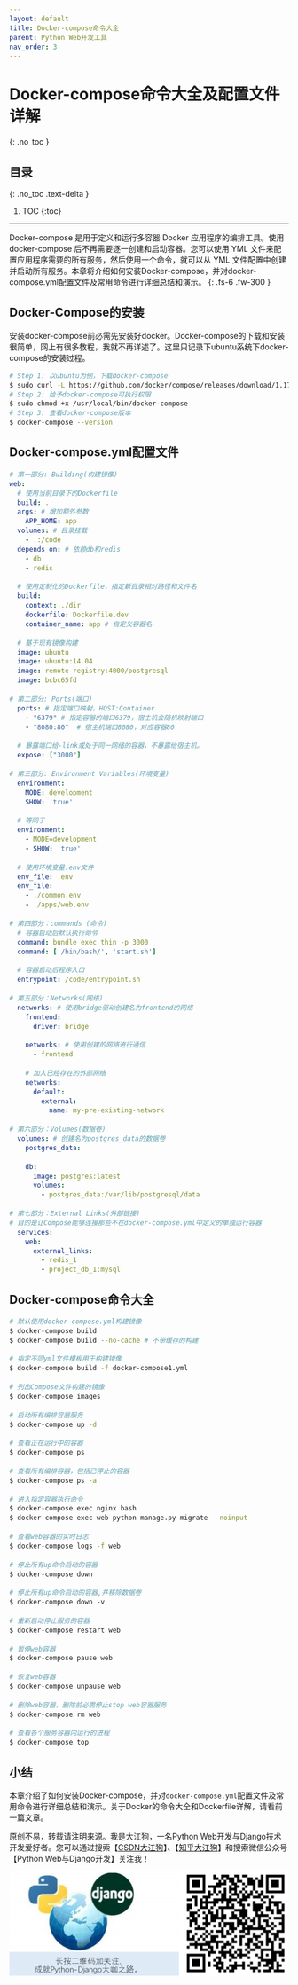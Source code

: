 ```yaml
---
layout: default
title: Docker-compose命令大全
parent: Python Web开发工具
nav_order: 3
---
```


# Docker-compose命令大全及配置文件详解
{: .no_toc }

## 目录
{: .no_toc .text-delta }

1. TOC
{:toc}

---
Docker-compose 是用于定义和运行多容器 Docker 应用程序的编排工具。使用 docker-compose 后不再需要逐一创建和启动容器。您可以使用 YML 文件来配置应用程序需要的所有服务，然后使用一个命令，就可以从 YML 文件配置中创建并启动所有服务。本章将介绍如何安装Docker-compose，并对docker-compose.yml配置文件及常用命令进行详细总结和演示。
{: .fs-6 .fw-300 }

## Docker-Compose的安装

安装docker-compose前必需先安装好docker。Docker-compose的下载和安装很简单，网上有很多教程，我就不再详述了。这里只记录下ubuntu系统下docker-compose的安装过程。

```bash
# Step 1: 以ubuntu为例，下载docker-compose
$ sudo curl -L https://github.com/docker/compose/releases/download/1.17.0/docker-compose-`uname -s`-`uname -m` -o /usr/local/bin/docker-compose
# Step 2: 给予docker-compose可执行权限
$ sudo chmod +x /usr/local/bin/docker-compose
# Step 3: 查看docker-compose版本
$ docker-compose --version
```

## Docker-compose.yml配置文件

```yml
# 第一部分: Building(构建镜像)
web:
  # 使用当前目录下的Dockerfile
  build: .
  args: # 增加额外参数
    APP_HOME: app
  volumes: # 目录挂载
    - .:/code
  depends_on: # 依赖db和redis
    - db
    - redis
    
  # 使用定制化的Dockerfile，指定新目录相对路径和文件名
  build:
    context: ./dir 
    dockerfile: Dockerfile.dev
    container_name: app # 自定义容器名
    
  # 基于现有镜像构建
  image: ubuntu
  image: ubuntu:14.04
  image: remote-registry:4000/postgresql
  image: bcbc65fd
  
# 第二部分: Ports(端口)
  ports: # 指定端口映射，HOST:Container
    - "6379" # 指定容器的端口6379，宿主机会随机映射端口
    - "8080:80"  # 宿主机端口8080，对应容器80

  # 暴露端口给-link或处于同一网络的容器，不暴露给宿主机。
  expose: ["3000"]
  
# 第三部分: Environment Variables(环境变量)
  environment:
    MODE: development
    SHOW: 'true'
    
  # 等同于
  environment:
    - MODE=development
    - SHOW: 'true'
  
  # 使用环境变量.env文件
  env_file: .env
  env_file:
    - ./common.env
    - ./apps/web.env

# 第四部分：commands (命令)
  # 容器启动后默认执行命令
  command: bundle exec thin -p 3000
  command: ['/bin/bash/', 'start.sh']
 
  # 容器启动后程序入口
  entrypoint: /code/entrypoint.sh
  
# 第五部分：Networks(网络)
  networks: # 使用bridge驱动创建名为frontend的网络
    frontend:
      driver: bridge
    
    networks: # 使用创建的网络进行通信
      - frontend
      
    # 加入已经存在的外部网络
    networks: 
      default:
        external:
          name: my-pre-existing-network

# 第六部分：Volumes(数据卷)
  volumes: # 创建名为postgres_data的数据卷
    postgres_data:
    
    db:
      image: postgres:latest
      volumes:
        - postgres_data:/var/lib/postgresql/data
      
# 第七部分：External Links(外部链接)
# 目的是让Compose能够连接那些不在docker-compose.yml中定义的单独运行容器
  services:
    web:
      external_links:
        - redis_1
        - project_db_1:mysql
```

## Docker-compose命令大全

```bash
# 默认使用docker-compose.yml构建镜像
$ docker-compose build
$ docker-compose build --no-cache # 不带缓存的构建

# 指定不同yml文件模板用于构建镜像
$ docker-compose build -f docker-compose1.yml

# 列出Compose文件构建的镜像
$ docker-compose images                          

# 启动所有编排容器服务
$ docker-compose up -d

# 查看正在运行中的容器
$ docker-compose ps 

# 查看所有编排容器，包括已停止的容器
$ docker-compose ps -a

# 进入指定容器执行命令
$ docker-compose exec nginx bash 
$ docker-compose exec web python manage.py migrate --noinput

# 查看web容器的实时日志
$ docker-compose logs -f web

# 停止所有up命令启动的容器
$ docker-compose down 

# 停止所有up命令启动的容器,并移除数据卷
$ docker-compose down -v

# 重新启动停止服务的容器
$ docker-compose restart web

# 暂停web容器
$ docker-compose pause web

# 恢复web容器
$ docker-compose unpause web

# 删除web容器，删除前必需停止stop web容器服务
$ docker-compose rm web  

# 查看各个服务容器内运行的进程 
$ docker-compose top                            
```



## 小结

本章介绍了如何安装Docker-compose，并对`docker-compose.yml`配置文件及常用命令进行详细总结和演示。关于Docker的命令大全和Dockerfile详解，请看前一篇文章。

原创不易，转载请注明来源。我是大江狗，一名Python Web开发与Django技术开发爱好者。您可以通过搜索【<a href="https://blog.csdn.net/weixin_42134789">CSDN大江狗</a>】、【<a href="https://www.zhihu.com/people/shi-yun-bo-53">知乎大江狗</a>】和搜索微信公众号【Python Web与Django开发】关注我！

![Python Web与Django开发](../../assets/images/django.png)